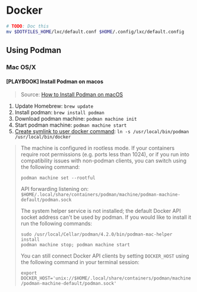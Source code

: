 # Docker

```sh
# TODO: Doc this
mv $DOTFILES_HOME/lxc/default.conf $HOME/.config/lxc/default.config
```


## Using Podman

### Mac OS/X

#### [PLAYBOOK] Install Podman on macos

> Source: [How to Install Podman on macOS](https://phoenixnap.com/kb/podman-macos)

1. Update Homebrew: `brew update`
2. Install podman: `brew install podman`
3. Download podman machine: `podman machine init`
4. Start podman machine: `podman machine start`
5. [Create symlink to user docker command](https://gist.github.com/kaaquist/dab64aeb52a815b935b11c86202761a3): `ln -s /usr/local/bin/podman /usr/local/bin/docker`

> The machine is configured in rootless mode. If your containers require root permissions (e.g. ports less than 1024), 
> or if you run into compatibility issues with non-podman clients, you can switch using the following command: 
> 
> `podman machine set --rootful`
> 
> API forwarding listening on: `$HOME/.local/share/containers/podman/machine/podman-machine-default/podman.sock`
> 
> The system helper service is not installed; the default Docker API socket
> address can't be used by podman. If you would like to install it run the
> following commands:
> 
>   ```
>   sudo /usr/local/Cellar/podman/4.2.0/bin/podman-mac-helper install
>   podman machine stop; podman machine start
>   ```
> 
> You can still connect Docker API clients by setting `DOCKER_HOST` using the
> following command in your terminal session:
> 
>   `export DOCKER_HOST='unix://$HOME/.local/share/containers/podman/machine/podman-machine-default/podman.sock'`
> 
